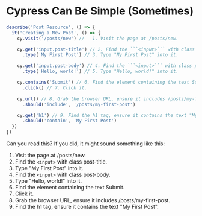 # Cypress Can Be Simple (Sometimes)

```js
describe('Post Resource', () => {
  it('Creating a New Post', () => {
    cy.visit('/posts/new') //   1. Visit the page at /posts/new.

    cy.get('input.post-title') // 2. Find the ```<input>``` with class post-title.
      .type('My First Post') // 3. Type "My First Post" into it.

    cy.get('input.post-body') // 4. Find the ```<input>``` with class post-body.
      .type('Hello, world!') // 5. Type "Hello, world!" into it.

    cy.contains('Submit') // 6. Find the element containing the text Submit.
      .click() // 7. Click it.

    cy.url() // 8. Grab the browser URL, ensure it includes /posts/my-first-post.
      .should('include', '/posts/my-first-post')

    cy.get('h1') // 9. Find the h1 tag, ensure it contains the text "My First Post".
      .should('contain', 'My First Post')
  })
})
```

Can you read this? If you did, it might sound something like this:
  1. Visit the page at /posts/new.
  2. Find the ```<input>``` with class post-title.
  3. Type "My First Post" into it.
  4. Find the ```<input>``` with class post-body.
  5. Type "Hello, world!" into it.
  6. Find the element containing the text Submit.
  7. Click it.
  8. Grab the browser URL, ensure it includes /posts/my-first-post.
  9. Find the h1 tag, ensure it contains the text "My First Post".